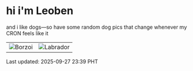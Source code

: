 # hi i'm Leoben

and i like dogs—so have some random dog pics that change whenever my CRON feels like it

|  |  |
|--------|----------|
| ![Borzoi](https://random-dog-vercel.vercel.app/api/random-borzoi?v=1758987582) | ![Labrador](https://random-dog-vercel.vercel.app/api/random-labrador?v=1758987582) |

Last updated: 2025-09-27 23:39 PHT
